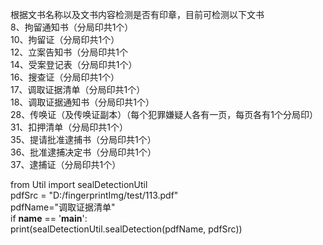 根据文书名称以及文书内容检测是否有印章，目前可检测以下文书    
8、拘留通知书（分局印共1个）  
10、拘留证（分局印共1个）  
12、立案告知书（分局印共1个  
14、受案登记表（分局印共1个）  
16、搜查证（分局印共1个）  
17、调取证据清单（分局印共1个）  
18、调取证据通知书（分局印共1个）  
28、传唤证（及传唤证副本）（每个犯罪嫌疑人各有一页，每页各有1个分局印）  
31、扣押清单（分局印共1个）   
35、提请批准逮捕书（分局印共1个）  
36、批准逮捕决定书（分局印共1个）  
37、逮捕证（分局印共1个）  


from Util import sealDetectionUtil   
pdfSrc = "D:/fingerprintImg/test/113.pdf"  
pdfName="调取证据清单"  
if __name__ == '__main__':  
   print(sealDetectionUtil.sealDetection(pdfName, pdfSrc))  

